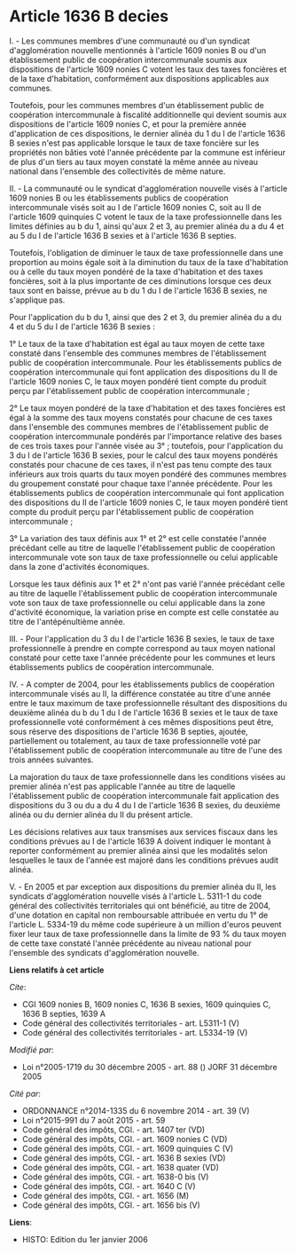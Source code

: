 # Article 1636 B decies

I. - Les communes membres d'une communauté ou d'un syndicat d'agglomération nouvelle mentionnés à l'article 1609 nonies B ou
d'un établissement public de coopération intercommunale soumis aux dispositions de l'article 1609 nonies C votent les taux
des taxes foncières et de la taxe d'habitation, conformément aux dispositions applicables aux communes.

Toutefois, pour les communes membres d'un établissement public de coopération intercommunale à fiscalité additionnelle qui
devient soumis aux dispositions de l'article 1609 nonies C, et pour la première année d'application de ces dispositions, le
dernier alinéa du 1 du I de l'article 1636 B sexies n'est pas applicable lorsque le taux de taxe foncière sur les propriétés
non bâties voté l'année précédente par la commune est inférieur de plus d'un tiers au taux moyen constaté la même année au
niveau national dans l'ensemble des collectivités de même nature.

II. - La communauté ou le syndicat d'agglomération nouvelle visés à l'article 1609 nonies B ou les établissements publics de
coopération intercommunale visés soit au I de l'article 1609 nonies C, soit au II de l'article 1609 quinquies C votent le
taux de la taxe professionnelle dans les limites définies au b du 1, ainsi qu'aux 2 et 3, au premier alinéa du a du 4 et au 5
du I de l'article 1636 B sexies et à l'article 1636 B septies.

Toutefois, l'obligation de diminuer le taux de taxe professionnelle dans une proportion au moins égale soit à la diminution
du taux de la taxe d'habitation ou à celle du taux moyen pondéré de la taxe d'habitation et des taxes foncières, soit à la
plus importante de ces diminutions lorsque ces deux taux sont en baisse, prévue au b du 1 du I de l'article 1636 B sexies, ne
s'applique pas.

Pour l'application du b du 1, ainsi que des 2 et 3, du premier alinéa du a du 4 et du 5 du I de l'article 1636 B sexies :

1° Le taux de la taxe d'habitation est égal au taux moyen de cette taxe constaté dans l'ensemble des communes membres de
l'établissement public de coopération intercommunale. Pour les établissements publics de coopération intercommunale qui font
application des dispositions du II de l'article 1609 nonies C, le taux moyen pondéré tient compte du produit perçu par
l'établissement public de coopération intercommunale ;

2° Le taux moyen pondéré de la taxe d'habitation et des taxes foncières est égal à la somme des taux moyens constatés pour
chacune de ces taxes dans l'ensemble des communes membres de l'établissement public de coopération intercommunale pondérés
par l'importance relative des bases de ces trois taxes pour l'année visée au 3° ; toutefois, pour l'application du 3 du I de
l'article 1636 B sexies, pour le calcul des taux moyens pondérés constatés pour chacune de ces taxes, il n'est pas tenu
compte des taux inférieurs aux trois quarts du taux moyen pondéré des communes membres du groupement constaté pour chaque
taxe l'année précédente. Pour les établissements publics de coopération intercommunale qui font application des dispositions
du II de l'article 1609 nonies C, le taux moyen pondéré tient compte du produit perçu par l'établissement public de
coopération intercommunale ;

3° La variation des taux définis aux 1° et 2° est celle constatée l'année précédant celle au titre de laquelle
l'établissement public de coopération intercommunale vote son taux de taxe professionnelle ou celui applicable dans la zone
d'activités économiques.

Lorsque les taux définis aux 1° et 2° n'ont pas varié l'année précédant celle au titre de laquelle l'établissement public de
coopération intercommunale vote son taux de taxe professionnelle ou celui applicable dans la zone d'activité économique, la
variation prise en compte est celle constatée au titre de l'antépénultième année.

III. - Pour l'application du 3 du I de l'article 1636 B sexies, le taux de taxe professionnelle à prendre en compte
correspond au taux moyen national constaté pour cette taxe l'année précédente pour les communes et leurs établissements
publics de coopération intercommunale.

IV. - A compter de 2004, pour les établissements publics de coopération intercommunale visés au II, la différence constatée
au titre d'une année entre le taux maximum de taxe professionnelle résultant des dispositions du deuxième alinéa du b du 1 du
I de l'article 1636 B sexies et le taux de taxe professionnelle voté conformément à ces mêmes dispositions peut être, sous
réserve des dispositions de l'article 1636 B septies, ajoutée, partiellement ou totalement, au taux de taxe professionnelle
voté par l'établissement public de coopération intercommunale au titre de l'une des trois années suivantes.

La majoration du taux de taxe professionnelle dans les conditions visées au premier alinéa n'est pas applicable l'année au
titre de laquelle l'établissement public de coopération intercommunale fait application des dispositions du 3 ou du a du 4 du
I de l'article 1636 B sexies, du deuxième alinéa ou du dernier alinéa du II du présent article.

Les décisions relatives aux taux transmises aux services fiscaux dans les conditions prévues au I de l'article 1639 A doivent
indiquer le montant à reporter conformément au premier alinéa ainsi que les modalités selon lesquelles le taux de l'année est
majoré dans les conditions prévues audit alinéa.

V. - En 2005 et par exception aux dispositions du premier alinéa du II, les syndicats d'agglomération nouvelle visés à
l'article L. 5311-1 du code général des collectivités territoriales qui ont bénéficié, au titre de 2004, d'une dotation en
capital non remboursable attribuée en vertu du 1° de l'article L. 5334-19 du même code supérieure à un million d'euros
peuvent fixer leur taux de taxe professionnelle dans la limite de 93 % du taux moyen de cette taxe constaté l'année
précédente au niveau national pour l'ensemble des syndicats d'agglomération nouvelle.

**Liens relatifs à cet article**

_Cite_:

  - CGI 1609 nonies B, 1609 nonies C, 1636 B sexies, 1609 quinquies C, 1636 B septies, 1639 A
  - Code général des collectivités territoriales - art. L5311-1 (V)
  - Code général des collectivités territoriales - art. L5334-19 (V)

_Modifié par_:

  - Loi n°2005-1719 du 30 décembre 2005 - art. 88 () JORF 31 décembre 2005

_Cité par_:

  - ORDONNANCE n°2014-1335 du 6 novembre 2014 - art. 39 (V)
  - Loi n°2015-991 du 7 août 2015 - art. 59
  - Code général des impôts, CGI. - art. 1407 ter (VD)
  - Code général des impôts, CGI. - art. 1609 nonies C (VD)
  - Code général des impôts, CGI. - art. 1609 quinquies C (V)
  - Code général des impôts, CGI. - art. 1636 B sexies (VD)
  - Code général des impôts, CGI. - art. 1638 quater (VD)
  - Code général des impôts, CGI. - art. 1638-0 bis (V)
  - Code général des impôts, CGI. - art. 1640 C (V)
  - Code général des impôts, CGI. - art. 1656 (M)
  - Code général des impôts, CGI. - art. 1656 bis (V)

**Liens**:

  - HISTO: Edition du 1er janvier 2006
